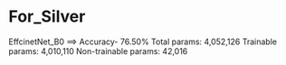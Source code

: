 # For_Silver

EffcinetNet_B0 ==> Accuracy- 76.50%
                   Total params: 4,052,126
                   Trainable params: 4,010,110
                   Non-trainable params: 42,016
                   

